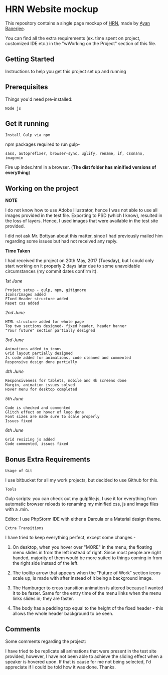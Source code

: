 # HRN Website mockup

This repository contains a single page mockup of [HRN](http://hrn.io), made by [Ayan Banerjee](https://www.linkedin.com/in/abanerjee911/).

You can find all the extra requirements (ex. time spent on project, customized IDE etc.) in the "wWorking on the Project" section of this file.

## Getting Started

Instructions to help you get this project set up and running

## Prerequisites

Things you'd need pre-installed:

```
Node js
```

## Get it running

```
Install Gulp via npm
```
npm packages required to run gulp- 
```
sass, autoprefixer, browser-sync, uglify, rename, if, cssnano, imagemin
```

Fire up index.html in a browser. (**The dist folder has minified versions of everything**)

## Working on the project

**NOTE**

I do not know how to use Adobe Illustrator, hence I was not able to use all images provided in the test file. Exporting to PSD (which I know), resulted in the loss of layers. Hence, I used images that were available in the test site provided. 

I did not ask Mr. Bottyan about this matter, since I had previously mailed him regarding some issues but had not received any reply. 

**Time Taken**

I had received the project on 20th May, 2017 (Tuesday), but I could only start working on it properly 2 days later due to some unavoidable circumstances (my commit dates confirm it).

_1st June_

    Project setup - gulp, npm, gitignore
    Icons/Images added
    FIxed Header structure added
    Reset css added

_2nd June_

    HTML structure added for whole page
    Top two sections designed- fixed header, header banner
    "Your future" section partially designed

_3rd June_

    Animations added in icons
    Grid layout partially designed
    Js code added for animations, code cleaned and commented
    Responsive design done partially

_4th June_

    Responsiveness for tablets, mobile and 4k screens done
    Margin, animation issues solved
    Hover menu for desktop completed
    
_5th June_

    Code is checked and commented
    Glitch effect on hover of logo done
    Font sizes are made sure to scale properly
    Issues fixed
    
_6th June_

    Grid resizing js added
    Code commented, issues fixed



## Bonus Extra Requirements
```
Usage of Git
```
I use bitbucket for all my work projects, but decided to use Github for this.

```
Tools
```
Gulp scripts: you can check out my gulpfile.js, I use it for everything from automatic browser reloads to renaming my minified css, js and image files with a .min.

Editor: I use PhpStorm IDE with either a Darcula or a Material design theme.
```
Extra Transitions
```
I have tried to keep everything perfect, except some changes -
 
1. On desktop, when you hover over "MORE" in the menu, the floating menu slides in from the left instead of right. Since most people are right handed, majority of them would be more suited to things coming in from the right side instead of the left. 

2. The tooltip arrow that appears when the "Future of Work" section icons scale up, is made with after instead of it being a background image.

3. The Hamburger to cross transition animation is altered because I wanted it to be faster. Same for the entry time of the menu links when the menu links slides in; they are faster.

4. The body has a padding top equal to the height of the fixed header - this allows the whole header background to be seen.


## Comments

Some comments regarding the project: 

I have tried to be replicate all animations that were present in the test site provided, however, I have not been able to achieve the sliding effect when a speaker is hovered upon. If that is cause for me not being selected, I'd appreciate if I could be told how it was done. Thanks.
